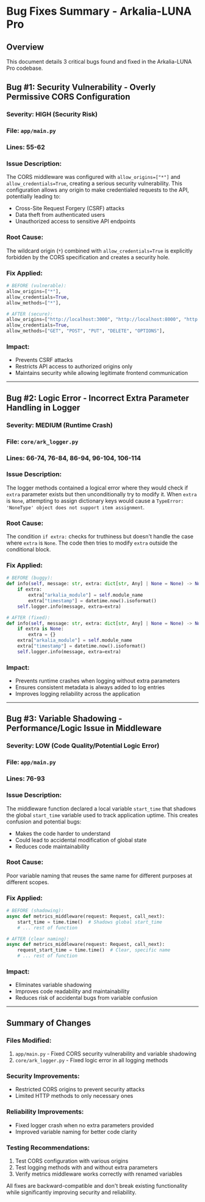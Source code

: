 # Bug Fixes Summary - Arkalia-LUNA Pro

## Overview
This document details 3 critical bugs found and fixed in the Arkalia-LUNA Pro codebase.

## Bug #1: Security Vulnerability - Overly Permissive CORS Configuration

### Severity: HIGH (Security Risk)
### File: `app/main.py`
### Lines: 55-62

### Issue Description:
The CORS middleware was configured with `allow_origins=["*"]` and `allow_credentials=True`, creating a serious security vulnerability. This configuration allows any origin to make credentialed requests to the API, potentially leading to:
- Cross-Site Request Forgery (CSRF) attacks
- Data theft from authenticated users
- Unauthorized access to sensitive API endpoints

### Root Cause:
The wildcard origin (`*`) combined with `allow_credentials=True` is explicitly forbidden by the CORS specification and creates a security hole.

### Fix Applied:
```python
# BEFORE (vulnerable):
allow_origins=["*"],
allow_credentials=True,
allow_methods=["*"],

# AFTER (secure):
allow_origins=["http://localhost:3000", "http://localhost:8000", "http://127.0.0.1:3000", "http://127.0.0.1:8000"],
allow_credentials=True,
allow_methods=["GET", "POST", "PUT", "DELETE", "OPTIONS"],
```

### Impact:
- Prevents CSRF attacks
- Restricts API access to authorized origins only
- Maintains security while allowing legitimate frontend communication

---

## Bug #2: Logic Error - Incorrect Extra Parameter Handling in Logger

### Severity: MEDIUM (Runtime Crash)
### File: `core/ark_logger.py`
### Lines: 66-74, 76-84, 86-94, 96-104, 106-114

### Issue Description:
The logger methods contained a logical error where they would check if `extra` parameter exists but then unconditionally try to modify it. When `extra` is `None`, attempting to assign dictionary keys would cause a `TypeError: 'NoneType' object does not support item assignment`.

### Root Cause:
The condition `if extra:` checks for truthiness but doesn't handle the case where `extra` is `None`. The code then tries to modify `extra` outside the conditional block.

### Fix Applied:
```python
# BEFORE (buggy):
def info(self, message: str, extra: dict[str, Any] | None = None) -> None:
    if extra:
        extra["arkalia_module"] = self.module_name
        extra["timestamp"] = datetime.now().isoformat()
    self.logger.info(message, extra=extra)

# AFTER (fixed):
def info(self, message: str, extra: dict[str, Any] | None = None) -> None:
    if extra is None:
        extra = {}
    extra["arkalia_module"] = self.module_name
    extra["timestamp"] = datetime.now().isoformat()
    self.logger.info(message, extra=extra)
```

### Impact:
- Prevents runtime crashes when logging without extra parameters
- Ensures consistent metadata is always added to log entries
- Improves logging reliability across the application

---

## Bug #3: Variable Shadowing - Performance/Logic Issue in Middleware

### Severity: LOW (Code Quality/Potential Logic Error)
### File: `app/main.py`
### Lines: 76-93

### Issue Description:
The middleware function declared a local variable `start_time` that shadows the global `start_time` variable used to track application uptime. This creates confusion and potential bugs:
- Makes the code harder to understand
- Could lead to accidental modification of global state
- Reduces code maintainability

### Root Cause:
Poor variable naming that reuses the same name for different purposes at different scopes.

### Fix Applied:
```python
# BEFORE (shadowing):
async def metrics_middleware(request: Request, call_next):
    start_time = time.time()  # Shadows global start_time
    # ... rest of function

# AFTER (clear naming):
async def metrics_middleware(request: Request, call_next):
    request_start_time = time.time()  # Clear, specific name
    # ... rest of function
```

### Impact:
- Eliminates variable shadowing
- Improves code readability and maintainability
- Reduces risk of accidental bugs from variable confusion

---

## Summary of Changes

### Files Modified:
1. `app/main.py` - Fixed CORS security vulnerability and variable shadowing
2. `core/ark_logger.py` - Fixed logic error in all logging methods

### Security Improvements:
- Restricted CORS origins to prevent security attacks
- Limited HTTP methods to only necessary ones

### Reliability Improvements:
- Fixed logger crash when no extra parameters provided
- Improved variable naming for better code clarity

### Testing Recommendations:
1. Test CORS configuration with various origins
2. Test logging methods with and without extra parameters
3. Verify metrics middleware works correctly with renamed variables

All fixes are backward-compatible and don't break existing functionality while significantly improving security and reliability.
